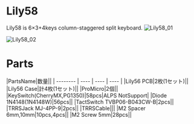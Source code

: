 # Lily58
Lily58 is 6×3+4keys column-staggered split keyboard.
![Lily58_01](https://user-images.githubusercontent.com/6285554/45210815-92744a00-b2cb-11e8-977a-8c1a93584f17.jpg)

![Lily58_02](https://user-images.githubusercontent.com/6285554/45210825-9738fe00-b2cb-11e8-9348-4f31fe4f9414.jpg)

# Parts
|PartsName|数量||
| -------- | ---- | ---- | ---- |
|Lily56 PCB|2枚(1セット)||
|Lily56 Case|計4枚(1セット)||
|ProMicro|2個||
|KeySwitch(CherryMX,PG1350)|58pcs|ALPS NotSupport|
|Diode 1N4148(1N4148W)|56pcs||
|TactSwitch TVBP06-B043CW-B|2pcs||
|TRRSJack MJ-4PP-9|2pcs||
|TRRSCable|||
|M2 Spacer 6mm,10mm|10pcs,4pcs||
|M2 Screw 5mm|28pcs||